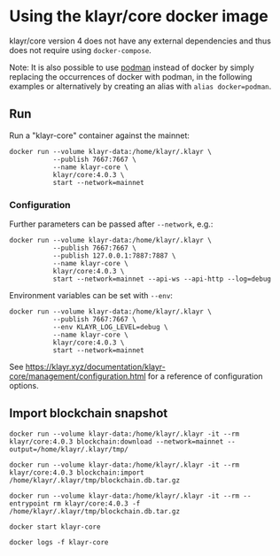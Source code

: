 # Using the klayr/core docker image

klayr/core version 4 does not have any external dependencies and thus does not require using `docker-compose`.

Note: It is also possible to use [podman](https://github.com/containers/podman/) instead of docker by simply replacing the occurrences of docker with podman, in the following examples or alternatively by creating an alias with `alias docker=podman`.

## Run

Run a "klayr-core" container against the mainnet:

```
docker run --volume klayr-data:/home/klayr/.klayr \
           --publish 7667:7667 \
           --name klayr-core \
           klayr/core:4.0.3 \
           start --network=mainnet
```

### Configuration

Further parameters can be passed after `--network`, e.g.:

```
docker run --volume klayr-data:/home/klayr/.klayr \
           --publish 7667:7667 \
           --publish 127.0.0.1:7887:7887 \
           --name klayr-core \
           klayr/core:4.0.3 \
           start --network=mainnet --api-ws --api-http --log=debug
```

Environment variables can be set with `--env`:

```
docker run --volume klayr-data:/home/klayr/.klayr \
           --publish 7667:7667 \
           --env KLAYR_LOG_LEVEL=debug \
           --name klayr-core \
           klayr/core:4.0.3 \
           start --network=mainnet
```

See https://klayr.xyz/documentation/klayr-core/management/configuration.html for a reference of configuration options.

## Import blockchain snapshot

```
docker run --volume klayr-data:/home/klayr/.klayr -it --rm klayr/core:4.0.3 blockchain:download --network=mainnet --output=/home/klayr/.klayr/tmp/

docker run --volume klayr-data:/home/klayr/.klayr -it --rm klayr/core:4.0.3 blockchain:import /home/klayr/.klayr/tmp/blockchain.db.tar.gz

docker run --volume klayr-data:/home/klayr/.klayr -it --rm --entrypoint rm klayr/core:4.0.3 -f /home/klayr/.klayr/tmp/blockchain.db.tar.gz

docker start klayr-core

docker logs -f klayr-core
```
